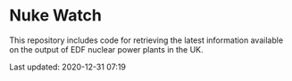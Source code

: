 # Nuke Watch

This repository includes code for retrieving the latest information available on the output of EDF nuclear power plants in the UK.

Last updated: 2020-12-31 07:19